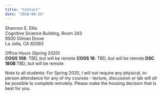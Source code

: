 ```yaml
---
title: "Contact"
date: "2018-08-24"
---
```


Shannon E. Ellis <br />
Cognitive Science Building, Room 243 <br />
9500 Gilman Drove <br />
La Jolla, CA 92093 <br />

Office Hours (Spring 2020)  
**COGS 108**: TBD, but will be remote
**COGS 18**: TBD, but will be remote
**DSC 180B**:TBD, but will be remote

Note to all students: For Spring 2020, I will not require any physical, in-person attendance for any of my courses - lecture, discussion or lab will *all* be possible to complete remotely. Please make the housing decision that is best for you.